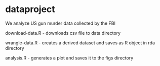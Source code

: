 # dataproject
We analyze US gun murder data collected by the FBI

download-data.R - downloads csv file to data directory

wrangle-data.R - creates a derived dataset and saves as R object in rda directory

analysis.R - generates a plot and saves it to the figs directory

